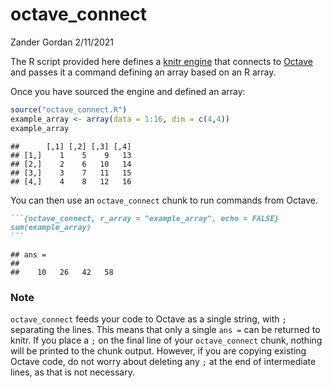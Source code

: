 octave\_connect
================
Zander Gordan
2/11/2021

The R script provided here defines a [knitr
engine](https://bookdown.org/yihui/rmarkdown-cookbook/custom-engine.html)
that connects to [Octave](https://www.gnu.org/software/octave/) and
passes it a command defining an array based on an R array.

Once you have sourced the engine and defined an array:

``` r
source("octave_connect.R")
example_array <- array(data = 1:16, dim = c(4,4))
example_array
```

    ##      [,1] [,2] [,3] [,4]
    ## [1,]    1    5    9   13
    ## [2,]    2    6   10   14
    ## [3,]    3    7   11   15
    ## [4,]    4    8   12   16

You can then use an `octave_connect` chunk to run commands from Octave.

```` markdown
```{octave_connect, r_array = "example_array", echo = FALSE}
sum(example_array)
```
````

    ## ans =
    ## 
    ##    10   26   42   58

### Note

`octave_connect` feeds your code to Octave as a single string, with `;`
separating the lines. This means that only a single `ans =` can be
returned to knitr. If you place a `;` on the final line of your
`octave_connect` chunk, nothing will be printed to the chunk output.
However, if you are copying existing Octave code, do not worry about
deleting any `;` at the end of intermediate lines, as that is not
necessary.
